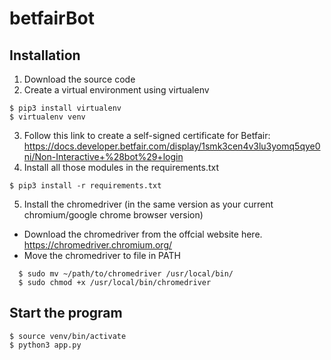 # betfairBot

## Installation
1. Download the source code
2. Create a virtual environment using virtualenv 
```
$ pip3 install virtualenv
$ virtualenv venv
```
3. Follow this link to create a self-signed certificate for Betfair: https://docs.developer.betfair.com/display/1smk3cen4v3lu3yomq5qye0ni/Non-Interactive+%28bot%29+login 
4. Install all those modules in the requirements.txt
```
$ pip3 install -r requirements.txt
```
5. Install the chromedriver (in the same version as your current chromium/google chrome browser version)
- Download the chromedriver from the offcial website here. https://chromedriver.chromium.org/
- Move the chromedriver to file in PATH
```
  $ sudo mv ~/path/to/chromedriver /usr/local/bin/
  $ sudo chmod +x /usr/local/bin/chromedriver
```

## Start the program
```
$ source venv/bin/activate
$ python3 app.py
```
